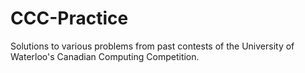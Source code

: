 # CCC-Practice
Solutions to various problems from past contests of the University of Waterloo's Canadian Computing Competition.

